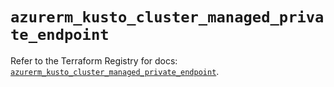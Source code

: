 # `azurerm_kusto_cluster_managed_private_endpoint`

Refer to the Terraform Registry for docs: [`azurerm_kusto_cluster_managed_private_endpoint`](https://registry.terraform.io/providers/hashicorp/azurerm/3.90.0/docs/resources/kusto_cluster_managed_private_endpoint).

